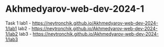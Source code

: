 # Akhmedyarov-web-dev-2024-1
Task 1
lab1 - https://neytronchik.github.io/Akhmedyarov-web-dev-2024-1/lab1
lab2 - https://neytronchik.github.io/Akhmedyarov-web-dev-2024-1/lab2
lab3 - https://neytronchik.github.io/Akhmedyarov-web-dev-2024-1/lab3
